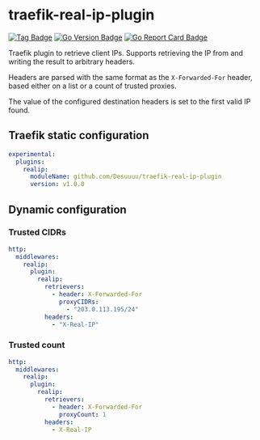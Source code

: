 # traefik-real-ip-plugin

[![Tag Badge]][Tag] [![Go Version Badge]][Go Version] [![Go Report Card Badge]][Go Report Card]

Traefik plugin to retrieve client IPs. Supports retrieving the IP from and writing the result to arbitrary headers.

Headers are parsed with the same format as the `X-Forwarded-For` header, based either on a list or a count of trusted proxies.

The value of the configured destination headers is set to the first valid IP found.

## Traefik static configuration

```yaml
experimental:
  plugins:
    realip:
      moduleName: github.com/Desuuuu/traefik-real-ip-plugin
      version: v1.0.0
```

## Dynamic configuration

### Trusted CIDRs

```yaml
http:
  middlewares:
    realip:
      plugin:
        realip:
          retrievers:
            - header: X-Forwarded-For
              proxyCIDRs:
                - "203.0.113.195/24"
          headers:
            - "X-Real-IP"
```

### Trusted count

```yaml
http:
  middlewares:
    realip:
      plugin:
        realip:
          retrievers:
            - header: X-Forwarded-For
              proxyCount: 1
          headers:
            - X-Real-IP
```

[Tag]: https://github.com/Desuuuu/traefik-real-ip-plugin/tags
[Tag Badge]: https://img.shields.io/github/v/tag/Desuuuu/traefik-real-ip-plugin?sort=semver
[Go Version]: /go.mod
[Go Version Badge]: https://img.shields.io/github/go-mod/go-version/Desuuuu/traefik-real-ip-plugin
[Go Report Card]: https://goreportcard.com/report/github.com/Desuuuu/traefik-real-ip-plugin
[Go Report Card Badge]: https://goreportcard.com/badge/github.com/Desuuuu/traefik-real-ip-plugin

